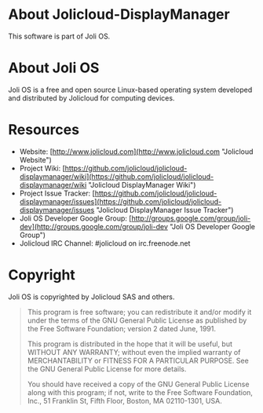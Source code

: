 About Jolicloud-DisplayManager
==============================

This software is part of Joli OS.


About Joli OS
=============

Joli OS is a free and open source Linux-based operating system developed and distributed by Jolicloud for computing devices.



Resources
=========

*   Website: [http://www.jolicloud.com](http://www.jolicloud.com "Jolicloud Website")
*   Project Wiki: [https://github.com/jolicloud/jolicloud-displaymanager/wiki](https://github.com/jolicloud/jolicloud-displaymanager/wiki "Jolicloud DisplayManager Wiki")
*   Project Issue Tracker: [https://github.com/jolicloud/jolicloud-displaymanager/issues](https://github.com/jolicloud/jolicloud-displaymanager/issues "Jolicloud DisplayManager Issue Tracker")
*   Joli OS Developer Google Group: [http://groups.google.com/group/joli-dev](http://groups.google.com/group/joli-dev "Joli OS Developer Google Group")
*   Jolicloud IRC Channel: #jolicloud on irc.freenode.net


Copyright
=========


Joli OS is copyrighted by Jolicloud SAS and others.

> This program is free software; you can redistribute it and/or modify
> it under the terms of the GNU General Public License as published by
> the Free Software Foundation; version 2 dated June, 1991.
> 
> This program is distributed in the hope that it will be useful,
> but WITHOUT ANY WARRANTY; without even the implied warranty of
> MERCHANTABILITY or FITNESS FOR A PARTICULAR PURPOSE.  See the
> GNU General Public License for more details.
> 
> You should have received a copy of the GNU General Public License
> along with this program; if not, write to the Free Software
> Foundation, Inc., 51 Franklin St, Fifth Floor, Boston, MA
> 02110-1301, USA.


